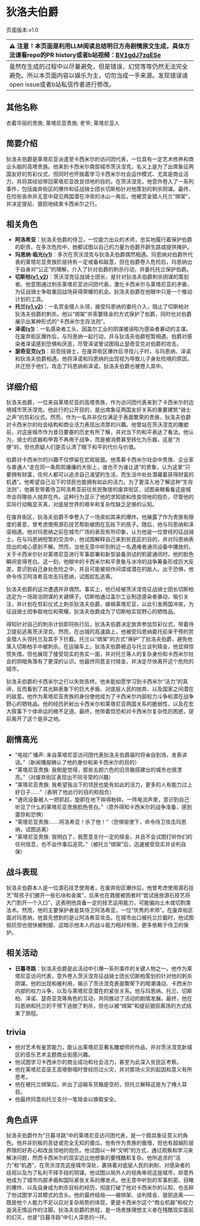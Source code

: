 # 狄洛夫伯爵
页面版本:v1.0
 

| :warning: 注意！本页面是利用LLM阅读总结明日方舟剧情原文生成，具体方法请看repo的PR history或者b站视频：[BV1gdJ7zqESe](https://www.bilibili.com/video/BV1gdJ7zqESe/)         |
|:----------------------------|
| 虽然在生成的过程中以尽量避免，但是错误，幻觉等等仍然无法完全避免。所以本页面内容以娱乐为主，切勿当成一手来源。发现错误请open issue或者b站私信作者进行修改。|



## 其他名称
衣着华丽的贵族; 莱塔尼亚贵族; 老爷; 莱塔尼亚人
## 简要介绍
狄洛夫伯爵是莱塔尼亚派遣至卡西米尔的访问团代表，一位具有一定艺术修养和商业头脑的高塔贵族。他来到卡西米尔南部城市茨沃涅克，名义上是为了出席象征两国友好的剪彩仪式，但同时也怀揣着学习卡西米尔社会运作模式、尤其是商业活力，并将其经验带回莱塔尼亚改良领地的目的。在茨沃涅克，他意外卷入了一系列事件，包括废弃街区的爆炸和征战骑士团长切斯柏针对他策划的刺杀阴谋。最终，在险些丧命并无意中窥见两国潜在冲突的冰山一角后，他被赏金猎人托兰“绑架”，并决定提前、狼狈地结束卡西米尔之行。
## 相关角色
-   **阿洛希亚**：狄洛夫伯爵的侍卫，一位能力出众的术师，忠实地履行着保护伯爵的职责。在多次危险中，她都试图以自己的力量为伯爵开辟生路或提供掩护。
-   **玛恩纳·临光([v1](extended_char_4ec778.md))**：多次在茨沃涅克与狄洛夫伯爵偶然相遇。玛恩纳对伯爵所代表的莱塔尼亚贵族阶层持有一定戒备和敌意，但在伯爵卷入危险后，玛恩纳出于自身对“公正”的理解，介入了针对伯爵的刺杀行动，并委托托兰保护伯爵。
-   **切斯柏([v1](extended_char_qie_si_bai.md),[v2](../char_v3/extended_char_qie_si_bai.md))**：茨沃涅克征战骑士团长，是针对狄洛夫伯爵刺杀阴谋的策划者。他意图通过刺杀莱塔尼亚访问团代表，激化卡西米尔与莱塔尼亚的矛盾，为征战骑士争取重回战场获得荣耀的机会。狄洛夫伯爵在他眼中只是一个推动计划的工具。
-   **托兰([v1](extended_char_tuo_lan.md),[v2](../char_v3/extended_char_tuo_lan.md))**：一名赏金猎人头领，接受玛恩纳的委托介入，阻止了切斯柏对狄洛夫伯爵的刺杀。他以“绑架”并索要赎金的方式保护了伯爵，同时也对伯爵展示出某种形式的“卡西米尔生存法则”。
-   **泽诺([v1](extended_char_ze_nuo.md))**：一名感染者工头，因盖尔工业的阴谋被诬陷为感染者暴动的主谋。在废弃街区爆炸后，与玛恩纳一起行动，并与狄洛夫伯爵短暂相遇。伯爵对感染者泽诺感到恐惧和厌恶，尽管泽诺曾试图阻止瑟奇亚克对伯爵的攻击。
-   **瑟奇亚克([v1](extended_char_se_qi_ya_ke.md))**：前竞技骑士，在废弃街区爆炸后寻找儿子时，与玛恩纳、泽诺和狄洛夫伯爵相遇。他将泽诺和玛恩纳的出现视为导致儿子身处险境的原因，并迁怒于他们，攻击了玛恩纳和泽诺，狄洛夫伯爵也被卷入其中。
## 详细介绍
狄洛夫伯爵，一位来自莱塔尼亚的高塔贵族，作为访问团代表来到了卡西米尔的边境城市茨沃涅克。他此行的公开目的，是出席象征两国友好关系的重要建筑“骑士之声”的剪彩仪式。然而，作为一名并非仅仅满足于表面繁荣的贵族，狄洛夫伯爵对卡西米尔的社会结构和商业活力表现出浓厚的兴趣。他曾站在茨沃涅克的雕塑前，对这座城市作为昔日要塞的历史有所了解，并对当下的和平表达了看法。他认为，骑士的武器和甲胄不再用于战争，而是被消费甚至转化为乐器，这是“方便”的，但也质疑人们是否认清了眼下和平的代价与价值。

伯爵对卡西米尔的兴趣不仅停留在宏观层面。他羡慕卡西米尔社会中贵族、企业家与普通人“走在同一条熙熙攘攘的大街上，谁也不为谁让道”的景象，认为这里“只要拥有财富，任何人都可以追求自己渴望的生活，而生活中处处潜藏着获得财富的机遇”。他希望自己治下的领民也能拥有如此的活力。为了更深入地了解这种“生存法则”，他甚至带着侍卫阿洛希亚前往贫民聚居的废弃街区，试图亲眼看看这座城市会将哪些人抛弃在外。这种行为显示了他的求知欲和改良领地的抱负，尽管他的实际行动略显天真，对底层世界的艰辛和复杂性缺乏足够的认知。

在废弃街区，狄洛夫伯爵不幸卷入了一场突如其来的爆炸。他展露了作为贵族有限度的善意，曾考虑使用源石技艺帮助被困在瓦砾下的孩子。随后，他与玛恩纳和泽诺相遇。他对玛恩纳之前在城市广场的表现有所印象，认为他是一位曾经的征战骑士。在与玛恩纳短暂的交流中，他试图解释自己来到贫民区的目的，并对玛恩纳表现出的戒心感到不解。然而，当他无意中听到附近一名遇难者通讯设备中播放的，关于卡西米尔针对莱塔尼亚进行军事部署和新型装备测试的机密通讯时，他的脸色瞬间变得苍白。这一刻，他眼中的卡西米尔和平景象与冰冷的战争筹备形成巨大反差，意识到自己身处危险之中，并且可能被视作间谍或潜在的敌人。出于恐惧，他命令侍卫阿洛希亚攻击玛恩纳，试图趁乱逃离。

狄洛夫伯爵的这次遭遇并非偶然。事实上，他已经被茨沃涅克征战骑士团长切斯柏选定为一场政治阴谋的关键棋子。切斯柏通过盖尔工业制造感染者暴动，吸引关注，并计划在剪彩仪式上刺杀狄洛夫伯爵，嫁祸莱塔尼亚，以此引发两国冲突，为征战骑士团争取地位和荣耀。狄洛夫伯爵成为了切斯柏实现野心的牺牲品。

得知针对自己的刺杀计划即将执行后，狄洛夫伯爵决定放弃参加剪彩仪式，带着侍卫提前逃离茨沃涅克。然而，在出城的高速路上，他被受玛恩纳委托前来干预的赏金猎人头领托兰及其手下拦截。托兰以“绑架”的方式“保护”了狄洛夫伯爵，避免他落入切斯柏手中被刺杀。在运输车上，狄洛夫伯爵被迫与托兰谈判赎金，他显得惊慌失措，但也展现了接受现实的务实一面，并对托兰等人的复杂身份和卡西米尔社会的阴暗角落有了更深的认识。他最终同意支付赎金，并决定尽快离开这个危险的城市。

狄洛夫伯爵的卡西米尔之行以失败告终。他未能如愿学习到卡西米尔“活力”的真谛，反而看到了其光鲜表象下的巨大矛盾、对底层人民的抛弃、以及国家之间潜在的敌意。他作为莱塔尼亚贵族的身份使他成为了卡西米尔内部权力斗争和潜在战争野心的牺牲品。他的经历折射出卡西米尔和莱塔尼亚两国关系的脆弱性，以及在宏大叙事下个体命运的微不足道。最终，他带着惊恐和对卡西米尔复杂性的困惑，提前离开了这个是非之地。
## 剧情高光
- “电视广播声: 来自莱塔尼亚访问团代表狄洛夫伯爵届时将亲自到场，发表讲话。”（新闻播报确认了他的身份和来卡西米尔的目的）
- “莱塔尼亚贵族: 我倒是觉得，那些五颜六色的旧货箱搭建出的城市也很漂亮。”（对废弃街区表现出不同寻常的兴趣）
- “莱塔尼亚贵族: 我希望我治下的领民也能有如此的活力，更多的人有能力过上好日子......”（表明了他此行的目的和抱负）
- “通讯设备被人一把抓起，旋即在地下摔得粉碎。一阵电流声里，意识到自己听见了什么的莱塔尼亚贵族脸色苍白。”（意外得知卡西米尔的战争准备，感到震惊和恐惧）
- “莱塔尼亚贵族:......阿洛希亚！杀了他！”（恐惧驱使下，命令侍卫攻击玛恩纳，试图逃离）
- “莱塔尼亚贵族: 我明白了，我愿意支付一定的赎金，并且不会试图打听你们的任何信息，也不会作事后追究。”（被托兰“绑架”后，迅速接受现实并谈判自保）
## 战斗表现
狄洛夫伯爵本人是一位源石技艺使用者，在废弃街区爆炸后，他曾考虑使用源石技艺“帮孩子们挪开一些石块和金属”，后来也在救援被困者时“尝试施放源石技艺将大门割开一个入口”，这表明他具备一定的技艺运用能力，可能偏向土木或切割类法术。然而，他的主要保护者是其侍卫阿洛希亚，一位“优秀的术师”。在废弃街区面对玛恩纳，他首先想到的是让阿洛希亚攻击。在城市出口被托兰拦截时，他试图抵抗但也很快被制服，这暗示他本人的战斗能力相对有限，更多依赖于侍卫的保护。
## 相关活动
-   **日暮寻路**：狄洛夫伯爵是此活动中引爆一系列事件的关键人物之一。他作为莱塔尼亚访问代表，意外卷入茨沃涅克征战骑士团长切斯柏策划的针对他的刺杀阴谋。他的出现和被利用，揭示了茨沃涅克表面繁荣下的暗潮涌动、卡西米尔内部的权力斗争，以及与莱塔尼亚潜在的紧张关系。他与玛恩纳、托兰、切斯柏、泽诺、瑟奇亚克等角色的互动，共同推动了活动的剧情发展。最终，他在玛恩纳和托兰的干预下逃脱了刺杀，但也以被“绑架”和提前狼狈离场的方式结束了旅程。
## trivia
- 他对艺术有鉴赏能力，能认出莱塔尼亚著名雕塑师的作品，并对茨沃涅克新城区的音乐艺术主题商业街感兴趣。
- 他试图学习卡西米尔的商业成功和社会活力，甚至为此深入贫民区考察。
- 他在莱塔尼亚巫王高塔倒塌时曾经历过火灾，并对那场火灾的起因和意义有所思考。
- 他在被托兰绑架后，听出了运输车货箱是空的，但托兰解释这是为了掩人耳目。
- 他最终同意向托兰支付一笔赎金以换取安全。
## 角色点评
狄洛夫伯爵作为“日暮寻路”中的莱塔尼亚访问团代表，是一个颇具象征意义的角色。他并非刻板的恶徒或完全无知的傻瓜，他有作为贵族的傲慢，但也有超越阶层界限的好奇心和改良领地的抱负。他试图以一种“文明”的方式，通过观察和学习来解决问题，然而卡西米尔的现实远比他想象的要残酷和复杂。他所追求的“活力”和“机遇”，在茨沃涅克这座城市深处，裹挟着对底层人民的剥削、对感染者的歧视以及为了私利不择手段的阴谋。他试图以局外人的视角审视这座城市，却意外地成为了城市内部矛盾和国际紧张关系的爆发点。他无意中听到的军事机密、目睹的爆炸、以及自身成为刺杀目标的经历，彻底打破了他对卡西米尔的认知，也击碎了他试图学习其模式的念头。他的最终结局——被绑架、谈判赎金、狼狈逃离——既是他个人能力不足以应对复杂局势的体现，更是卡西米尔这个“商业机器”和权力漩涡无情运作的注脚。狄洛夫伯爵的旅程，是一场贵族理想主义者在残酷现实面前的幻灭，也是“日暮寻路”中引人深思的一环。